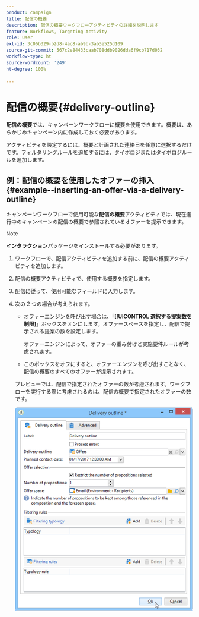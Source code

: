 ```yaml
---
product: campaign
title: 配信の概要
description: 配信の概要ワークフローアクティビティの詳細を説明します
feature: Workflows, Targeting Activity
role: User
exl-id: 3c06b329-b2d8-4ac8-ab9b-3ab3e525d109
source-git-commit: 567c2e84433caab708ddb9026dda6f9cb717d032
workflow-type: ht
source-wordcount: '249'
ht-degree: 100%

---
```


# 配信の概要{#delivery-outline}

**配信の概要**&#x200B;では、キャンペーンワークフローに概要を使用できます。概要は、あらかじめキャンペーン内に作成しておく必要があります。

アクティビティを設定するには、概要と計画された連絡日を任意に選択するだけです。フィルタリングルールを追加するには、タイポロジまたはタイポロジルールを追加します。

## 例：配信の概要を使用したオファーの挿入 {#example--inserting-an-offer-via-a-delivery-outline}

キャンペーンワークフローで使用可能な&#x200B;**配信の概要**&#x200B;アクティビティでは、現在進行中のキャンペーンの配信の概要で参照されているオファーを提示できます。

>[!NOTE]
>
>**インタラクション**&#x200B;パッケージをインストールする必要があります。

1. ワークフローで、配信アクティビティを追加する前に、配信の概要アクティビティを追加します。
1. 配信の概要アクティビティで、使用する概要を指定します。
1. 配信に従って、使用可能なフィールドに入力します。
1. 次の 2 つの場合が考えられます。

   * オファーエンジンを呼び出す場合は、「**[!UICONTROL 選択する提案数を制限]**」ボックスをオンにします。オファースペースを指定し、配信で提示される提案の数を設定します。

     オファーエンジンによって、オファーの重み付けと実施要件ルールが考慮されます。

   * このボックスをオフにすると、オファーエンジンを呼び出すことなく、配信の概要のすべてのオファーが提示されます。

   プレビューでは、配信で指定されたオファーの数が考慮されます。ワークフローを実行する際に考慮されるのは、配信の概要で指定されたオファーの数です。

   ![](assets/int_compo_offre_wf1.png)
